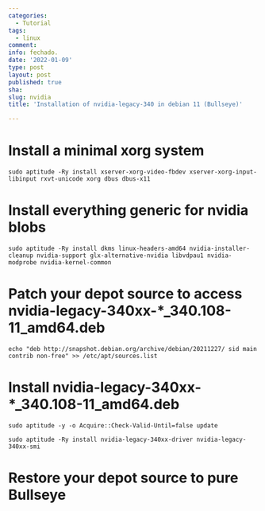 ```yaml
---
categories:
  - Tutorial
tags:
  - linux
comment: 
info: fechado.
date: '2022-01-09'
type: post
layout: post
published: true
sha: 
slug: nvidia
title: 'Installation of nvidia-legacy-340 in debian 11 (Bullseye)'

---
```


# Install a minimal xorg system
`sudo aptitude -Ry install xserver-xorg-video-fbdev xserver-xorg-input-libinput rxvt-unicode xorg dbus dbus-x11`

# Install everything generic for nvidia blobs
`sudo aptitude -Ry install dkms linux-headers-amd64 nvidia-installer-cleanup nvidia-support glx-alternative-nvidia libvdpau1 nvidia-modprobe nvidia-kernel-common`

# Patch your depot source to access nvidia-legacy-340xx-*_340.108-11_amd64.deb
`echo "deb http://snapshot.debian.org/archive/debian/20211227/ sid main contrib non-free" >> /etc/apt/sources.list`

# Install nvidia-legacy-340xx-*_340.108-11_amd64.deb
`sudo aptitude -y -o Acquire::Check-Valid-Until=false update`

`sudo aptitude -Ry install nvidia-legacy-340xx-driver nvidia-legacy-340xx-smi`

# Restore your depot source to pure Bullseye
